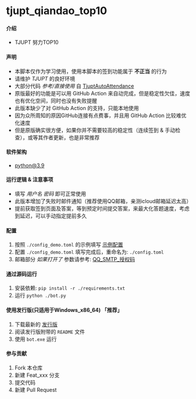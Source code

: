 # tjupt_qiandao_top10


#### 介绍
-   TJUPT 努力TOP10


#### 声明
-   本脚本仅作为学习使用，使用本脚本的签到功能属于 **不正当** 的行为
-   请维护 *TJUPT* 的良好环境
-   大部分代码 *参考/直接使用* 自 [TjuptAutoAttendance](https://github.com/Xzonn/TjuptAutoAttendance)
-   原版最好的功能是可以用 GitHub Action 来自动完成，但是稳定性欠佳，速度也有优化空间，同时也没有失败提醒
-   此版本缺少了对 GitHub Action 的支持，只能本地使用
-   因为众所周知的原因GitHub连接有点费事，并且用 GitHub Action 比较难优化速度
-   但是原版确实很方便，如果你并不需要较高的稳定性（连续签到 & 手动检查），或等其作者更新，也是非常推荐


#### 软件架构
-   python@3.9


#### 运行逻辑 & 注意事项

-   填写 *用户名* *密码* 即可正常使用
-   此版本增加了失败时邮件通知（推荐使用QQ邮箱，亲测icloud邮箱延迟太高）
-   提前获取签到页面及答案，等到预定时间提交答案，来最大化答题速度，考虑到延迟，可以手动指定提前多久


#### 配置

1.  按照 `./config_demo.toml` 的示例填写 [示例配置](https://gitee.com/threemoredays/tjupt_qiandao_top10/blob/master/config_demo.toml)
2.  配置 `./config_demo.toml` 填写完成后，重命名为: `./config.toml`
3.  邮箱部分 *如果打开了* 参数请参考: [QQ_SMTP_授权码](https://service.mail.qq.com/cgi-bin/help?subtype=1&&no=1001256&&id=28)


#### 通过源码运行

1.  安装依赖: `pip install -r ./requirements.txt`
2.  运行 `python ./bot.py`


#### 使用发行版(只适用于Windows_x86_64) 「推荐」

1.  下载最新的 [发行版](https://gitee.com/threemoredays/tjupt_qiandao_top10/releases)
2.  阅读发行版附带的 `README` 文件
3.  使用 `bot.exe` 运行

#### 参与贡献

1.  Fork 本仓库
2.  新建 Feat_xxx 分支
3.  提交代码
4.  新建 Pull Request

